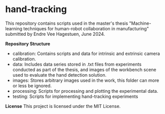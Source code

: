 # hand-tracking

This repository contains scripts used in the master's thesis "Machine-learning techniques for human-robot collaboration in manufacturing" submitted by Endre Vee Hagestuen, June 2024.

**Repository Structure**
- calibration: Contains scripts and data for intrinsic and extrinsic camera calibration.
- data: Includes data series stored in .txt files from experiments conducted as part of the thesis, and images of the workbench scene used to evaluate the hand detection solution.
- images: Stores arbitrary images used in the work, this folder can more or less be ignored.
- processing: Scripts for processing and plotting the experimental data.
- testing: Scripts for implementing hand-tracking experiments 

**License**
This project is licensed under the MIT License.

